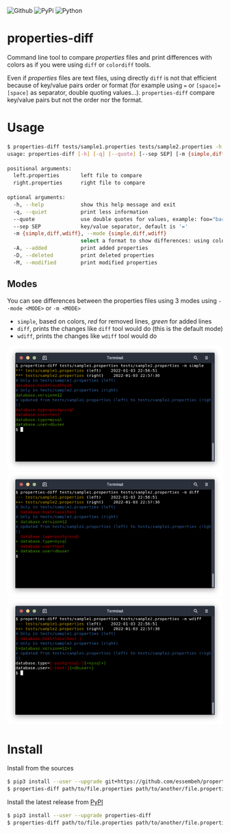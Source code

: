 ![Github](https://img.shields.io/github/tag/essembeh/properties-diff.svg)
![PyPi](https://img.shields.io/pypi/v/properties-diff.svg)
![Python](https://img.shields.io/pypi/pyversions/properties-diff.svg)


# properties-diff

Command line tool to compare *properties* files and print differences with colors as if you were using `diff` or `colordiff` tools.

Even if *properties* files are text files, using directly `diff` is not that efficient because of key/value pairs order or format (for example using `=` or `[space]=[space]` as separator, double quoting values...). `properties-diff` compare key/value pairs but not the order nor the format.

# Usage

```sh
$ properties-diff tests/sample1.properties tests/sample2.properties -h
usage: properties-diff [-h] [-q] [--quote] [--sep SEP] [-m {simple,diff,wdiff}] [-A] [-D] [-M] left.properties right.properties

positional arguments:
  left.properties       left file to compare
  right.properties      right file to compare

optional arguments:
  -h, --help            show this help message and exit
  -q, --quiet           print less information
  --quote               use double quotes for values, example: foo="bar"
  --sep SEP             key/value separator, default is '='
  -m {simple,diff,wdiff}, --mode {simple,diff,wdiff}
                        select a format to show differences: using colors only (simple), using diff-like format (diff) or wdiff-like (wdiff) format. Default is 'diff'
  -A, --added           print added properties
  -D, --deleted         print deleted properties
  -M, --modified        print modified properties
```

## Modes


You can see differences between the properties files using 3 modes using `--mode <MODE>` or `-m <MODE>`
* `simple`, based on colors, *red* for removed lines, *green* for added lines
* `diff`, prints the changes like `diff` tool would do (this is the default mode)
* `wdiff`, prints the changes like `wdiff` tool would do

![simple](images/simple.png)
![diff](images/diff.png)
![wdiff](images/wdiff.png)


# Install

Install from the sources
```sh
$ pip3 install --user --upgrade git+https://github.com/essembeh/properties-diff
$ properties-diff path/to/file.properties path/to/another/file.properties
```

Install the latest release from [PyPI](https://pypi.org/project/properties-diff/)
```sh
$ pip3 install --user --upgrade properties-diff
$ properties-diff path/to/file.properties path/to/another/file.properties
```
